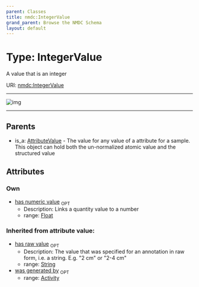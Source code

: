 ```yaml
---
parent: Classes
title: nmdc:IntegerValue
grand_parent: Browse the NMDC Schema
layout: default
---
```


# Type: IntegerValue


A value that is an integer

URI: [nmdc:IntegerValue](https://microbiomedata/meta/IntegerValue)


---

![img](http://yuml.me/diagram/nofunky;dir:TB/class/[AttributeValue]%5E-[IntegerValue%7Chas_numeric_value:float%20%3F;has_raw_value(i):string%20%3F],[AttributeValue],[Activity])

---


## Parents

 *  is_a: [AttributeValue](AttributeValue.md) - The value for any value of a attribute for a sample. This object can hold both the un-normalized atomic value and the structured value

## Attributes


### Own

 * [has numeric value](has_numeric_value.md)  <sub>OPT</sub>
    * Description: Links a quantity value to a number
    * range: [Float](types/Float.md)

### Inherited from attribute value:

 * [has raw value](has_raw_value.md)  <sub>OPT</sub>
    * Description: The value that was specified for an annotation in raw form, i.e. a string. E.g. "2 cm" or "2-4 cm"
    * range: [String](types/String.md)
 * [was generated by](was_generated_by.md)  <sub>OPT</sub>
    * range: [Activity](Activity.md)
